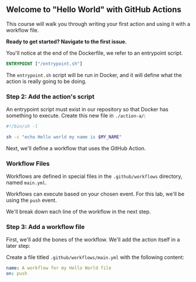 ## Welcome to "Hello World" with GitHub Actions

This course will walk you through writing your first action and using it with a workflow file. 

**Ready to get started? Navigate to the first issue.**


You'll notice at the end of the Dockerfile, we refer to an entrypoint script.

```Dockerfile
ENTRYPOINT ["/entrypoint.sh"]
```

The `entrypoint.sh` script will be run in Docker, and it will define what the action is really going to be doing.

### Step 2: Add the action's script

An entrypoint script must exist in our repository so that Docker has something to execute. Create this new file in `./action-a/`:

```bash
#!/bin/sh -l

sh -c "echo Hello world my name is $MY_NAME"
```

Next, we'll define a workflow that uses the GitHub Action.

### Workflow Files

Workflows are defined in special files in the `.github/workflows` directory, named `main.yml`.

Workflows can execute based on your chosen event. For this lab, we'll be using the `push` event.

We'll break down each line of the workflow in the next step.

### Step 3: Add a workflow file

First, we'll add the bones of the workflow. We'll add the action itself in a later step:

Create a file titled `.github/workflows/main.yml` with the following content:

```yml
name: A workflow for my Hello World file
on: push
```